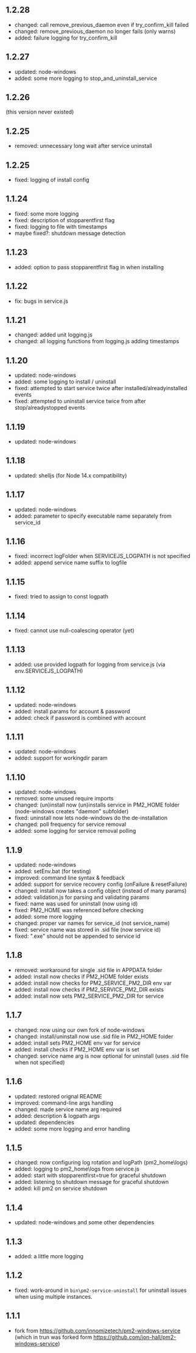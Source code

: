 ## 1.2.28
- changed: call remove_previous_daemon even if try_confirm_kill failed
- changed: remove_previous_daemon no longer fails (only warns)
- added: failure logging for try_confirm_kill 

## 1.2.27
- updated: node-windows
- added: some more logging to stop_and_uninstall_service

## 1.2.26 
(this version never existed)
 
## 1.2.25
- removed: unnecessary long wait after service uninstall 

## 1.2.25
- fixed: logging of install config

## 1.1.24
- fixed: some more logging
- fixed: description of stopparentfirst flag
- fixed: logging to file with timestamps
- maybe fixed?: shutdown message detection

## 1.1.23
- added: option to pass stopparentfirst flag in when installing

## 1.1.22
- fix: bugs in service.js

## 1.1.21
- changed: added unit logging.js
- changed: all logging functions from logging.js adding timestamps

## 1.1.20
- updated: node-windows
- added: some logging to install / uninstall
- fixed: attempted to start service twice after installed/alreadyinstalled events
- fixed: attempted to uninstall service twice from after stop/alreadystopped events

## 1.1.19
- updated: node-windows

## 1.1.18
- updated: shelljs (for Node 14.x compatibility)

## 1.1.17
- updated: node-windows
- added: parameter to specify executable name separately from service_id

## 1.1.16
- fixed: incorrect logFolder when SERVICEJS_LOGPATH is not specified
- added: append service name suffix to logfile

## 1.1.15
- fixed: tried to assign to const logpath

## 1.1.14
- fixed: cannot use null-coalescing operator (yet)

## 1.1.13
- added: use provided logpath for logging from service.js (via env.SERVICEJS_LOGPATH)

## 1.1.12
- updated: node-windows
- added: install params for account & password
- added: check if password is combined with account

## 1.1.11
- updated: node-windows
- added: support for workingdir param

## 1.1.10
- updated: node-windows
- removed: some unused require imports
- changed: (un)install now (un)installs service in PM2_HOME folder (node-windows creates "daemon" subfolder)
- fixed: uninstall now lets node-windows do the de-installation 
- changed: poll frequency for service removal
- added: some logging for service removal polling

## 1.1.9
- updated: node-windows
- added: setEnv.bat (for testing)
- improved: command line syntax & feedback
- added: support for service recovery config (onFailure & resetFailure)
- changed: install now takes a config object (instead of many params)
- added: validation.js for parsing and validating params
- fixed: name was used for uninstall (now using id)
- fixed: PM2_HOME was referenced before checking
- added: some more logging
- changed: proper var names for service_id (not service_name)
- fixed: service name was stored in .sid file (now service id)
- fixed: ".exe" should not be appended to service id

## 1.1.8
- removed: workaround for single .sid file in APPDATA folder
- added: install now checks if PM2_HOME folder exists
- added: install now checks for PM2_SERVICE_PM2_DIR env var
- added: install now checks if PM2_SERVICE_PM2_DIR exists
- added: install now sets PM2_SERVICE_PM2_DIR for service

## 1.1.7
- changed: now using our own fork of node-windows
- changed: install/uninstall now use .sid file in PM2_HOME folder
- added: install sets PM2_HOME env var for service
- added: install checks if PM2_HOME env var is set
- changed: service name arg is now optional for uninstall (uses .sid file when not specified)

## 1.1.6
- updated: restored orignal README
- improved: command-line args handling
- changed: made service name arg required
- added: description & logpath args
- updated: dependencies
- added: some more logging and error handling

## 1.1.5
- changed: now configuring log rotation and logPath (pm2_home\logs)
- added: logging to pm2_home\logs from service.js
- added: start with stopparentfirst=true for graceful shutdown
- added: listening to shutdown message for graceful shutdown
- added: kill pm2 on service shutdown

## 1.1.4
- updated: node-windows and some other dependencies

## 1.1.3
- added: a little more logging

## 1.1.2
- fixed: work-around in `bin\pm2-service-uninstall` for uninstall issues when using multiple instances.

## 1.1.1
 - fork from https://github.com/innomizetech/pm2-windows-service
   (which in trun was forked form https://github.com/jon-hall/pm2-windows-service)